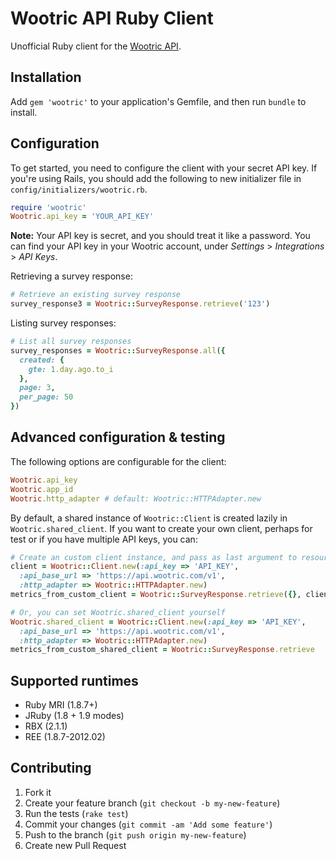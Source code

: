 # Wootric API Ruby Client

Unofficial Ruby client for the [Wootric API](https://docs.wootric.com/api/).

## Installation

Add `gem 'wootric'` to your application's Gemfile, and then run `bundle` to install.

## Configuration

To get started, you need to configure the client with your secret API key. If you're using Rails, you should add the following to new initializer file in `config/initializers/wootric.rb`.

```ruby
require 'wootric'
Wootric.api_key = 'YOUR_API_KEY'
```

**Note:** Your API key is secret, and you should treat it like a password. You can find your API key in your Wootric account, under *Settings* > *Integrations* > *API Keys*.


Retrieving a survey response:

```ruby
# Retrieve an existing survey response
survey_response3 = Wootric::SurveyResponse.retrieve('123')
```

Listing survey responses:

```ruby
# List all survey responses
survey_responses = Wootric::SurveyResponse.all({
  created: {
    gte: 1.day.ago.to_i
  },
  page: 3,
  per_page: 50
})
```

## <a name="advanced-configuration"></a> Advanced configuration & testing

The following options are configurable for the client:

```ruby
Wootric.api_key
Wootric.app_id
Wootric.http_adapter # default: Wootric::HTTPAdapter.new
```

By default, a shared instance of `Wootric::Client` is created lazily in `Wootric.shared_client`. If you want to create your own client, perhaps for test or if you have multiple API keys, you can:

```ruby
# Create an custom client instance, and pass as last argument to resource actions
client = Wootric::Client.new(:api_key => 'API_KEY',
  :api_base_url => 'https://api.wootric.com/v1',
  :http_adapter => Wootric::HTTPAdapter.new)
metrics_from_custom_client = Wootric::SurveyResponse.retrieve({}, client)

# Or, you can set Wootric.shared_client yourself
Wootric.shared_client = Wootric::Client.new(:api_key => 'API_KEY',
  :api_base_url => 'https://api.wootric.com/v1',
  :http_adapter => Wootric::HTTPAdapter.new)
metrics_from_custom_shared_client = Wootric::SurveyResponse.retrieve
```

## Supported runtimes

- Ruby MRI (1.8.7+)
- JRuby (1.8 + 1.9 modes)
- RBX (2.1.1)
- REE (1.8.7-2012.02)

## Contributing

1. Fork it
2. Create your feature branch (`git checkout -b my-new-feature`)
3. Run the tests (`rake test`)
4. Commit your changes (`git commit -am 'Add some feature'`)
5. Push to the branch (`git push origin my-new-feature`)
6. Create new Pull Request
